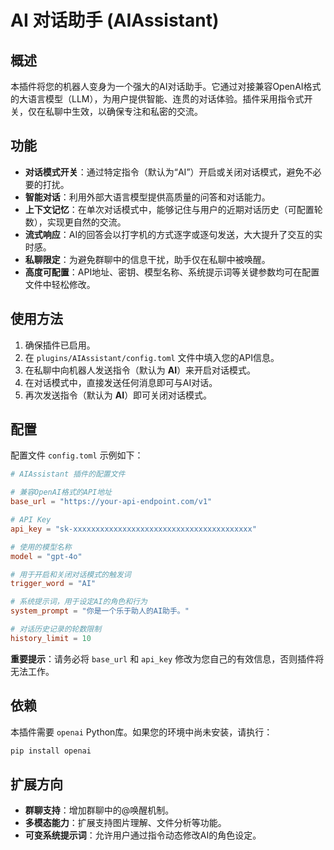 # AI 对话助手 (AIAssistant)

## 概述

本插件将您的机器人变身为一个强大的AI对话助手。它通过对接兼容OpenAI格式的大语言模型（LLM），为用户提供智能、连贯的对话体验。插件采用指令式开关，仅在私聊中生效，以确保专注和私密的交流。

## 功能

- **对话模式开关**：通过特定指令（默认为“AI”）开启或关闭对话模式，避免不必要的打扰。
- **智能对话**：利用外部大语言模型提供高质量的问答和对话能力。
- **上下文记忆**：在单次对话模式中，能够记住与用户的近期对话历史（可配置轮数），实现更自然的交流。
- **流式响应**：AI的回答会以打字机的方式逐字或逐句发送，大大提升了交互的实时感。
- **私聊限定**：为避免群聊中的信息干扰，助手仅在私聊中被唤醒。
- **高度可配置**：API地址、密钥、模型名称、系统提示词等关键参数均可在配置文件中轻松修改。

## 使用方法

1.  确保插件已启用。
2.  在 `plugins/AIAssistant/config.toml` 文件中填入您的API信息。
3.  在私聊中向机器人发送指令（默认为 **AI**）来开启对话模式。
4.  在对话模式中，直接发送任何消息即可与AI对话。
5.  再次发送指令（默认为 **AI**）即可关闭对话模式。

## 配置

配置文件 `config.toml` 示例如下：

```toml
# AIAssistant 插件的配置文件

# 兼容OpenAI格式的API地址
base_url = "https://your-api-endpoint.com/v1"

# API Key
api_key = "sk-xxxxxxxxxxxxxxxxxxxxxxxxxxxxxxxxxxxxxxxx"

# 使用的模型名称
model = "gpt-4o"

# 用于开启和关闭对话模式的触发词
trigger_word = "AI"

# 系统提示词，用于设定AI的角色和行为
system_prompt = "你是一个乐于助人的AI助手。"

# 对话历史记录的轮数限制
history_limit = 10
```

**重要提示**：请务必将 `base_url` 和 `api_key` 修改为您自己的有效信息，否则插件将无法工作。

## 依赖

本插件需要 `openai` Python库。如果您的环境中尚未安装，请执行：

```bash
pip install openai
```

## 扩展方向

- **群聊支持**：增加群聊中的@唤醒机制。
- **多模态能力**：扩展支持图片理解、文件分析等功能。
- **可变系统提示词**：允许用户通过指令动态修改AI的角色设定。